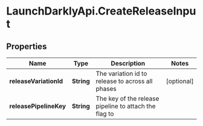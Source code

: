 # LaunchDarklyApi.CreateReleaseInput

## Properties

Name | Type | Description | Notes
------------ | ------------- | ------------- | -------------
**releaseVariationId** | **String** | The variation id to release to across all phases | [optional] 
**releasePipelineKey** | **String** | The key of the release pipeline to attach the flag to | 


